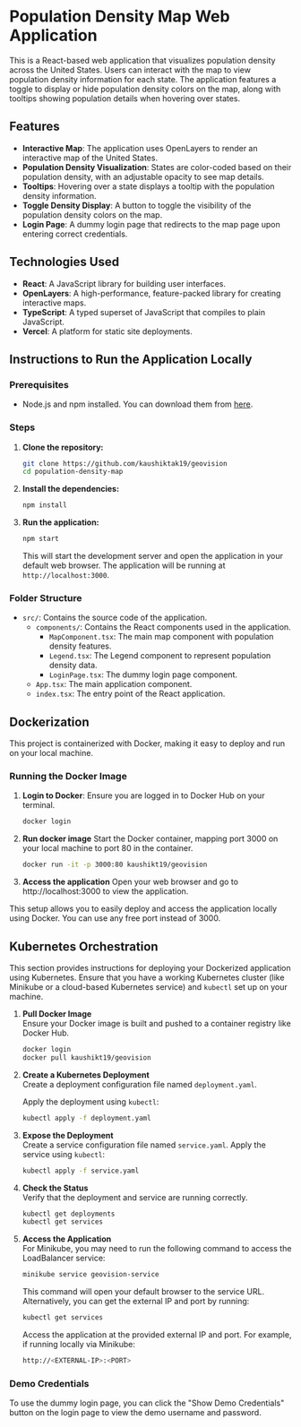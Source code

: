 # Population Density Map Web Application

This is a React-based web application that visualizes population density across the United States. Users can interact with the map to view population density information for each state. The application features a toggle to display or hide population density colors on the map, along with tooltips showing population details when hovering over states.

## Features

- **Interactive Map**: The application uses OpenLayers to render an interactive map of the United States.
- **Population Density Visualization**: States are color-coded based on their population density, with an adjustable opacity to see map details.
- **Tooltips**: Hovering over a state displays a tooltip with the population density information.
- **Toggle Density Display**: A button to toggle the visibility of the population density colors on the map.
- **Login Page**: A dummy login page that redirects to the map page upon entering correct credentials.


## Technologies Used

- **React**: A JavaScript library for building user interfaces.
- **OpenLayers**: A high-performance, feature-packed library for creating interactive maps.
- **TypeScript**: A typed superset of JavaScript that compiles to plain JavaScript.
- **Vercel**: A platform for static site deployments.

## Instructions to Run the Application Locally

### Prerequisites

- Node.js and npm installed. You can download them from [here](https://nodejs.org/).

### Steps

1. **Clone the repository:**

    ```bash
    git clone https://github.com/kaushiktak19/geovision
    cd population-density-map
    ```

2. **Install the dependencies:**

    ```bash
    npm install
    ```

3. **Run the application:**

    ```bash
    npm start
    ```

    This will start the development server and open the application in your default web browser. The application will be running at `http://localhost:3000`.

### Folder Structure

- `src/`: Contains the source code of the application.
  - `components/`: Contains the React components used in the application.
    - `MapComponent.tsx`: The main map component with population density features.
    - `Legend.tsx`: The Legend component to represent population density data.
    - `LoginPage.tsx`: The dummy login page component.
  - `App.tsx`: The main application component.
  - `index.tsx`: The entry point of the React application.

## Dockerization

This project is containerized with Docker, making it easy to deploy and run on your local machine.

### Running the Docker Image

1. **Login to Docker**:
   Ensure you are logged in to Docker Hub on your terminal.
   ```bash
   docker login
    ```
2. **Run docker image** 
    Start the Docker container, mapping port 3000 on your local machine to port 80 in the container.
    ```bash
    docker run -it -p 3000:80 kaushikt19/geovision
    ```
3. **Access the application** 
    Open your web browser and go to http://localhost:3000 to view the application.

This setup allows you to easily deploy and access the application locally using Docker. You can use any free port instead of 3000.

## Kubernetes Orchestration

This section provides instructions for deploying your Dockerized application using Kubernetes. Ensure that you have a working Kubernetes cluster (like Minikube or a cloud-based Kubernetes service) and `kubectl` set up on your machine.

1. **Pull Docker Image**  
    Ensure your Docker image is built and pushed to a container registry like Docker Hub.
    ```bash
    docker login
    docker pull kaushikt19/geovision
    ```

2. **Create a Kubernetes Deployment**  
    Create a deployment configuration file named `deployment.yaml`.
   
    Apply the deployment using `kubectl`:
    ```bash
    kubectl apply -f deployment.yaml
    ```

3. **Expose the Deployment**  
    Create a service configuration file named `service.yaml`.
    Apply the service using `kubectl`:
    ```bash
    kubectl apply -f service.yaml
    ```

4. **Check the Status**  
    Verify that the deployment and service are running correctly.
    ```bash
    kubectl get deployments
    kubectl get services
    ```

5. **Access the Application**  
    For Minikube, you may need to run the following command to access the LoadBalancer service:
    ```bash
    minikube service geovision-service
    ```
    This command will open your default browser to the service URL. Alternatively, you can get the external IP and port by running:
    ```bash
    kubectl get services
    ```
    Access the application at the provided external IP and port. For example, if running locally via Minikube:
    ```sh
    http://<EXTERNAL-IP>:<PORT>
    ```
### Demo Credentials

To use the dummy login page, you can click the "Show Demo Credentials" button on the login page to view the demo username and password.
